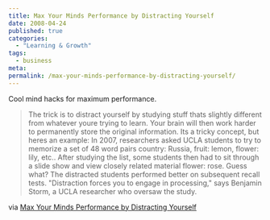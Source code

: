 ```yaml
---
title: Max Your Minds Performance by Distracting Yourself
date: 2008-04-24
published: true
categories:
  - "Learning & Growth"
tags:
  - business
meta:
permalink: /max-your-minds-performance-by-distracting-yourself/
---
```

Cool mind hacks for maximum performance.

>The trick is to distract yourself by studying stuff thats slightly different from whatever youre trying to learn. Your brain will then work harder to permanently store the original information. Its a tricky concept, but heres an example: In 2007, researchers asked UCLA students to try to memorize a set of 48 word pairs country: Russia, fruit: lemon, flower: lily, etc.. After studying the list, some students then had to sit through a slide show and view closely related material flower: rose. Guess what? The distracted students performed better on subsequent recall tests. "Distraction forces you to engage in processing," says Benjamin Storm, a UCLA researcher who oversaw the study.

via [Max Your Minds Performance by Distracting Yourself](https://www.wired.com/2008/04/gs-01distract/)
